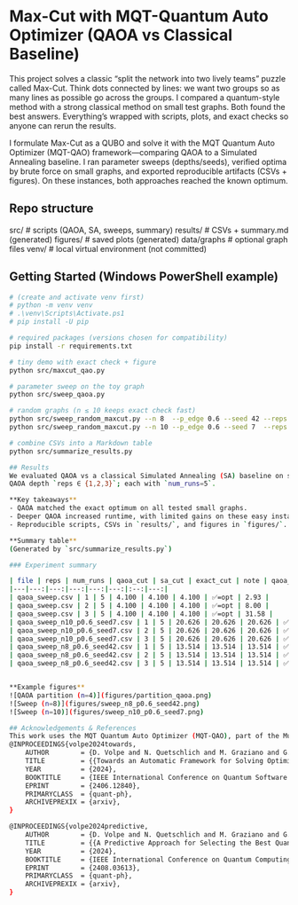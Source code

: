 # Max-Cut with MQT-Quantum Auto Optimizer (QAOA vs Classical Baseline)

This project solves a classic “split the network into two lively teams” puzzle called Max-Cut. Think dots connected by lines: we want two groups so as many lines as possible go across the groups. I compared a quantum-style method with a strong classical method on small test graphs. Both found the best answers. Everything’s wrapped with scripts, plots, and exact checks so anyone can rerun the results.

I formulate Max-Cut as a QUBO and solve it with the MQT Quantum Auto Optimizer (MQT-QAO) framework—comparing QAOA to a Simulated Annealing baseline. I ran parameter sweeps (depths/seeds), verified optima by brute force on small graphs, and exported reproducible artifacts (CSVs + figures). On these instances, both approaches reached the known optimum.

## Repo structure
src/         # scripts (QAOA, SA, sweeps, summary)
results/     # CSVs + summary.md (generated)
figures/     # saved plots (generated)
data/graphs  # optional graph files
venv/        # local virtual environment (not committed)


## Getting Started (Windows PowerShell example)
```bash
# (create and activate venv first)
# python -m venv venv
# .\venv\Scripts\Activate.ps1
# pip install -U pip

# required packages (versions chosen for compatibility)
pip install -r requirements.txt

# tiny demo with exact check + figure
python src/maxcut_qao.py

# parameter sweep on the toy graph
python src/sweep_qaoa.py

# random graphs (n ≤ 10 keeps exact check fast)
python src/sweep_random_maxcut.py --n 8  --p_edge 0.6 --seed 42 --reps 1 2 3 --num_runs 5
python src/sweep_random_maxcut.py --n 10 --p_edge 0.6 --seed 7  --reps 1 2 3 --num_runs 5

# combine CSVs into a Markdown table
python src/summarize_results.py

## Results
We evaluated QAOA vs a classical Simulated Annealing (SA) baseline on small Max-Cut instances.
QAOA depth `reps ∈ {1,2,3}`; each with `num_runs=5`.

**Key takeaways**
- QAOA matched the exact optimum on all tested small graphs.
- Deeper QAOA increased runtime, with limited gains on these easy instances.
- Reproducible scripts, CSVs in `results/`, and figures in `figures/`.

**Summary table**
(Generated by `src/summarize_results.py`)

### Experiment summary

| file | reps | num_runs | qaoa_cut | sa_cut | exact_cut | note | qaoa_time_s |
|---|---:|---:|---:|---:|---:|:--:|---:|
| qaoa_sweep.csv | 1 | 5 | 4.100 | 4.100 | 4.100 | ✅=opt | 2.93 |
| qaoa_sweep.csv | 2 | 5 | 4.100 | 4.100 | 4.100 | ✅=opt | 8.00 |
| qaoa_sweep.csv | 3 | 5 | 4.100 | 4.100 | 4.100 | ✅=opt | 31.58 |
| qaoa_sweep_n10_p0.6_seed7.csv | 1 | 5 | 20.626 | 20.626 | 20.626 | ✅=opt | 19.55 |
| qaoa_sweep_n10_p0.6_seed7.csv | 2 | 5 | 20.626 | 20.626 | 20.626 | ✅=opt | 54.97 |
| qaoa_sweep_n10_p0.6_seed7.csv | 3 | 5 | 20.626 | 20.626 | 20.626 | ✅=opt | 238.45 |
| qaoa_sweep_n8_p0.6_seed42.csv | 1 | 5 | 13.514 | 13.514 | 13.514 | ✅=opt | 9.65 |
| qaoa_sweep_n8_p0.6_seed42.csv | 2 | 5 | 13.514 | 13.514 | 13.514 | ✅=opt | 24.32 |
| qaoa_sweep_n8_p0.6_seed42.csv | 3 | 5 | 13.514 | 13.514 | 13.514 | ✅=opt | 71.22 |


**Example figures**
![QAOA partition (n=4)](figures/partition_qaoa.png)
![Sweep (n=8)](figures/sweep_n8_p0.6_seed42.png)
![Sweep (n=10)](figures/sweep_n10_p0.6_seed7.png)

## Acknowledgements & References
This work uses the MQT Quantum Auto Optimizer (MQT-QAO), part of the Munich Quantum Toolkit by TUM’s Chair for Design Automation (developed with Politecnico di Torino).
@INPROCEEDINGS{volpe2024towards,
	AUTHOR        = {D. Volpe and N. Quetschlich and M. Graziano and G. Turvani and R. Wille},
	TITLE         = {{Towards an Automatic Framework for Solving Optimization Problems with Quantum Computers}},
	YEAR          = {2024},
	BOOKTITLE     = {IEEE International Conference on Quantum Software (QSW)},
	EPRINT        = {2406.12840},
	PRIMARYCLASS  = {quant-ph},
	ARCHIVEPREXIX = {arxiv},
}

@INPROCEEDINGS{volpe2024predictive,
	AUTHOR        = {D. Volpe and N. Quetschlich and M. Graziano and G. Turvani and R. Wille},
	TITLE         = {{A Predictive Approach for Selecting the Best Quantum Solver for an Optimization Problem}},
	YEAR          = {2024},
	BOOKTITLE     = {IEEE International Conference on Quantum Computing and Engineering (QCE)},
	EPRINT        = {2408.03613},
	PRIMARYCLASS  = {quant-ph},
	ARCHIVEPREXIX = {arxiv},
}
